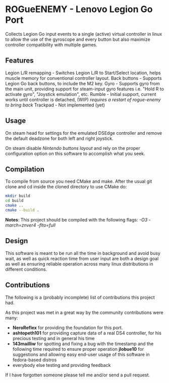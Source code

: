 # ROGueENEMY - Lenovo Legion Go Port
Collects Legion Go input events to a single (active) virtual controller in linux to allow the use of the gyroscope and every button but also maximize controller compatibility with multiple games.

## Features
Legion L/R remapping - Switches Legion L/R to Start/Select location, helps muscle memory for conventional controller layout. 
Back buttons - Supports Legion Go back buttons, to include the M2 key.
Gyro - Supports gyro from the main unit, providing support for steam-input gyro features i.e. "Hold R to activate gyro", "Joystick emulation", etc.
Rumble - Initial support, current works until controller is detached, (WIP) _requires a restart of rogue-enemy to bring back_
Trackpad - Not implemented (yet)

## Usage
On steam head for settings for the emulated DSEdge controller and remove the default deadzone for both left and right joystick.

On steam disable *Nintendo buttons layout* and rely on the proper configuration option on this software to accomplish what you seek.

## Compilation
To compile from source you need CMake and make. After the usual git clone and cd inside the cloned directory to use CMake do:

```sh
mkdir build
cd build
cmake ..
cmake --build .
```

__Notes__: This project should be compiled with the following flags: *-O3 -march=znver4 -flto=full*

## Design
This software is meant to be run all the time in background and avoid busy wait, as well as quick reaction time from user input are both a design goal as well as ensuring reliable operation across many linux distributions in different conditions.

## Contributions
The following is a (probably incomplete) list of contributions this project had.

As this project was met in a great way by the community contributions were many:
  - __NeroReflex__ for providing the foundation for this port.
  - __ashtopeth101__ for providing capture data of a real DS4 controller, for his precious testing and in general his time
  - __143mailliw__ for spotting and fixing a bug with the timestamp and the following time required to ensure proper operation
  __jlobue10__ for suggestions and allowing easy end-user usage of this software in fedora-based distros
  - everybody else testing and providing feedback

If I have forgotten someone please tell me and/or send a pull request.
